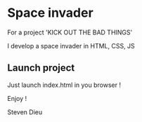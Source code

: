 # Space invader

For a project 'KICK OUT THE  BAD THINGS'

I develop a space invader in HTML, CSS, JS

## Launch project

Just launch index.html in you browser !

Enjoy !

Steven Dieu
